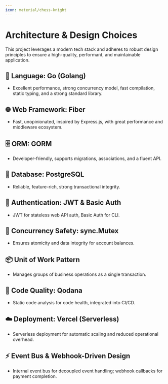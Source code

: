 ```yaml
---
icon: material/chess-knight
---
```

# Architecture & Design Choices

This project leverages a modern tech stack and adheres to robust design principles to ensure a high-quality, performant, and maintainable application.

## 🐹 Language: Go (Golang)

- Excellent performance, strong concurrency model, fast compilation, static typing, and a strong standard library.

## 🌐 Web Framework: Fiber

- Fast, unopinionated, inspired by Express.js, with great performance and middleware ecosystem.

## 🗄️ ORM: GORM

- Developer-friendly, supports migrations, associations, and a fluent API.

## 🐘 Database: PostgreSQL

- Reliable, feature-rich, strong transactional integrity.

## 🔐 Authentication: JWT & Basic Auth

- JWT for stateless web API auth, Basic Auth for CLI.

## 🚦 Concurrency Safety: sync.Mutex

- Ensures atomicity and data integrity for account balances.

## 📦 Unit of Work Pattern

- Manages groups of business operations as a single transaction.

## 🧹 Code Quality: Qodana

- Static code analysis for code health, integrated into CI/CD.

## ☁️ Deployment: Vercel (Serverless)

- Serverless deployment for automatic scaling and reduced operational overhead.

## ⚡ Event Bus & Webhook-Driven Design

- Internal event bus for decoupled event handling; webhook callbacks for payment completion.
